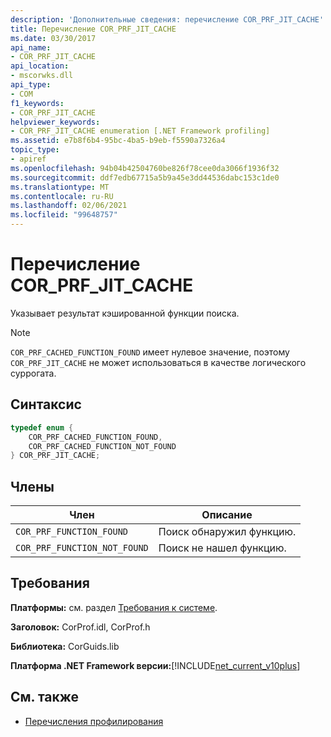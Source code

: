 ```yaml
---
description: 'Дополнительные сведения: перечисление COR_PRF_JIT_CACHE'
title: Перечисление COR_PRF_JIT_CACHE
ms.date: 03/30/2017
api_name:
- COR_PRF_JIT_CACHE
api_location:
- mscorwks.dll
api_type:
- COM
f1_keywords:
- COR_PRF_JIT_CACHE
helpviewer_keywords:
- COR_PRF_JIT_CACHE enumeration [.NET Framework profiling]
ms.assetid: e7b8f6b4-95bc-4ba5-b9eb-f5590a7326a4
topic_type:
- apiref
ms.openlocfilehash: 94b04b42504760be826f78cee0da3066f1936f32
ms.sourcegitcommit: ddf7edb67715a5b9a45e3dd44536dabc153c1de0
ms.translationtype: MT
ms.contentlocale: ru-RU
ms.lasthandoff: 02/06/2021
ms.locfileid: "99648757"
---
```

# <a name="cor_prf_jit_cache-enumeration"></a>Перечисление COR_PRF_JIT_CACHE

Указывает результат кэшированной функции поиска.  
  
> [!NOTE]
> `COR_PRF_CACHED_FUNCTION_FOUND` имеет нулевое значение, поэтому `COR_PRF_JIT_CACHE` не может использоваться в качестве логического суррогата.  
  
## <a name="syntax"></a>Синтаксис  
  
```cpp  
typedef enum {  
    COR_PRF_CACHED_FUNCTION_FOUND,  
    COR_PRF_CACHED_FUNCTION_NOT_FOUND  
} COR_PRF_JIT_CACHE;  
```  
  
## <a name="members"></a>Члены  
  
|Член|Описание|  
|------------|-----------------|  
|`COR_PRF_FUNCTION_FOUND`|Поиск обнаружил функцию.|  
|`COR_PRF_FUNCTION_NOT_FOUND`|Поиск не нашел функцию.|  
  
## <a name="requirements"></a>Требования  

 **Платформы:** см. раздел [Требования к системе](../../get-started/system-requirements.md).  
  
 **Заголовок:** CorProf.idl, CorProf.h  
  
 **Библиотека:** CorGuids.lib  
  
 **Платформа .NET Framework версии:**[!INCLUDE[net_current_v10plus](../../../../includes/net-current-v10plus-md.md)]  
  
## <a name="see-also"></a>См. также

- [Перечисления профилирования](profiling-enumerations.md)
